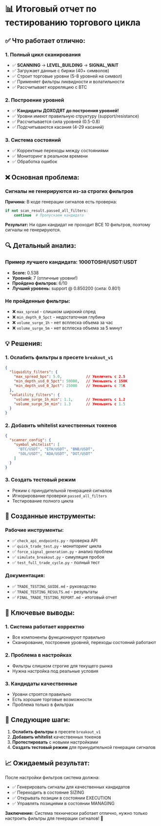 # 📊 Итоговый отчет по тестированию торгового цикла

## ✅ **Что работает отлично:**

### 1. **Полный цикл сканирования**
- ✅ **SCANNING** → **LEVEL_BUILDING** → **SIGNAL_WAIT**
- ✅ Загружает данные с биржи (40+ символов)
- ✅ Строит торговые уровни (5-8 уровней на символ)
- ✅ Применяет фильтры ликвидности и волатильности
- ✅ Рассчитывает корреляцию с BTC

### 2. **Построение уровней**
- ✅ **Кандидаты ДОХОДЯТ до построения уровней!**
- ✅ Уровни имеют правильную структуру (support/resistance)
- ✅ Рассчитывается сила уровней (0.5-0.8)
- ✅ Подсчитываются касания (4-29 касаний)

### 3. **Система состояний**
- ✅ Корректные переходы между состояниями
- ✅ Мониторинг в реальном времени
- ✅ Обработка ошибок

## ❌ **Основная проблема:**

### **Сигналы не генерируются из-за строгих фильтров**

**Причина:** В коде генерации сигналов есть проверка:
```python
if not scan_result.passed_all_filters:
    continue  # Пропускаем кандидата
```

**Результат:** Ни один кандидат не проходит ВСЕ 10 фильтров, поэтому сигналы не генерируются.

## 🔍 **Детальный анализ:**

### **Пример лучшего кандидата: 1000TOSHI/USDT:USDT**
- **Score:** 0.538
- **Уровней:** 7 (отличные уровни!)
- **Пройдено фильтров:** 6/10
- **Лучший уровень:** support @ 0.850200 (сила: 0.801)

### **Не пройденные фильтры:**
- ❌ `max_spread` - слишком широкий спред
- ❌ `min_depth_0_5pct` - недостаточная глубина
- ❌ `volume_surge_1h` - нет всплеска объема за час
- ❌ `volume_surge_5m` - нет всплеска объема за 5 минут

## 💡 **Решения:**

### 1. **Ослабить фильтры в пресете `breakout_v1`**
```json
{
  "liquidity_filters": {
    "max_spread_bps": 5.0,           // Увеличить с 2.5
    "min_depth_usd_0_5pct": 50000,   // Уменьшить с 150K
    "min_depth_usd_0_3pct": 25000    // Уменьшить с 75K
  },
  "volatility_filters": {
    "volume_surge_1h_min": 1.1,      // Уменьшить с 1.2
    "volume_surge_5m_min": 1.3       // Уменьшить с 1.5
  }
}
```

### 2. **Добавить whitelist качественных токенов**
```json
{
  "scanner_config": {
    "symbol_whitelist": [
      "BTC/USDT", "ETH/USDT", "BNB/USDT", 
      "SOL/USDT", "ADA/USDT", "DOT/USDT"
    ]
  }
}
```

### 3. **Создать тестовый режим**
- Режим с принудительной генерацией сигналов
- Игнорирование проверки `passed_all_filters`
- Тестирование полного цикла

## 🧪 **Созданные инструменты:**

### **Рабочие инструменты:**
- ✅ `check_api_endpoints.py` - проверка API
- ✅ `quick_trade_test.py` - мониторинг цикла
- ✅ `force_signal_generation.py` - анализ проблем
- ✅ `simulate_breakout.py` - симуляция пробоя
- ✅ `test_full_trade_cycle.py` - полный тест

### **Документация:**
- ✅ `TRADE_TESTING_GUIDE.md` - руководство
- ✅ `TRADE_TESTING_RESULTS.md` - результаты
- ✅ `FINAL_TRADE_TESTING_REPORT.md` - итоговый отчет

## 🎯 **Ключевые выводы:**

### 1. **Система работает корректно**
- Все компоненты функционируют правильно
- Сканирование, построение уровней, переходы состояний работают

### 2. **Проблема в настройках**
- Фильтры слишком строгие для текущего рынка
- Нужна настройка под реальные условия

### 3. **Кандидаты качественные**
- Уровни строятся правильно
- Есть хорошие торговые возможности
- Проблема только в фильтрах

## 🚀 **Следующие шаги:**

1. **Ослабить фильтры** в пресете `breakout_v1`
2. **Добавить whitelist** качественных токенов
3. **Протестировать** с новыми настройками
4. **Создать тестовый режим** для принудительной генерации сигналов

## 📈 **Ожидаемый результат:**

После настройки фильтров система должна:
- ✅ Генерировать сигналы для качественных кандидатов
- ✅ Переходить в состояние SIZING
- ✅ Открывать позиции в состоянии EXECUTION
- ✅ Управлять позициями в состоянии MANAGING

**Заключение:** Система технически работает отлично, нужно только настроить фильтры для генерации сигналов! 🎯
